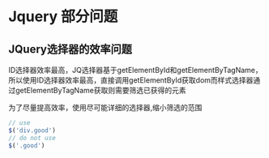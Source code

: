 # Jquery 部分问题

## JQuery选择器的效率问题

ID选择器效率最高，JQ选择器基于getElementById和getElementByTagName，所以使用ID选择器效率最高，直接调用getElementById获取dom而样式选择器通过getElementByTagName获取则需要筛选已获得的元素

为了尽量提高效率，使用尽可能详细的选择器,缩小筛选的范围

```js
// use
$('div.good')
// do not use
$('.good')
```

